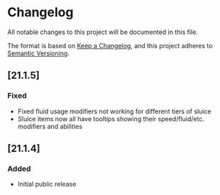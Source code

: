 # Changelog
All notable changes to this project will be documented in this file.

The format is based on [Keep a Changelog](https://keepachangelog.com/en/1.0.0/),
and this project adheres to [Semantic Versioning](https://semver.org/spec/v2.0.0.html).

## [21.1.5]

### Fixed
* Fixed fluid usage modifiers not working for different tiers of sluice
* Sluice items now all have tooltips showing their speed/fluid/etc. modifiers and abilities

## [21.1.4]

### Added
* Initial public release

